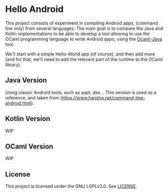 # Hello Android
This project consists of experiment in compiling Android apps, (command line only) from several languages. The main goal is to compare the Java and Kotlin implementations to be able to develop a tool allowing to use the OCaml programming language to write Android apps, using the [Ocaml-Java](http://ocamljava.org/) tool.

We'll start with a simple Hello-World app (of course), and then add more (and for that, we'll need to add the relevant part of the runtime to the OCaml library).

## Java Version
Using classic Android tools, such as aapt, dex... This version is used as a reference, and taken from (https://www.hanshq.net/command-line-android.html).

## Kotlin Version
WIP

## OCaml Version
WIP

## License
This project is licensed under the GNU LGPLv3.0. See [LICENSE](LICENSE).
